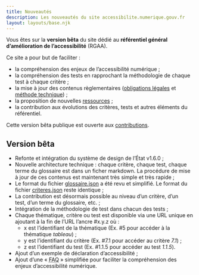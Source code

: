 ```yaml
---
title: Nouveautés
description: Les nouveautés du site accessibilite.numerique.gouv.fr
layout: layouts/base.njk
---
```


Vous êtes sur la **version bêta** du site dédié au **référentiel général d’amélioration de l’accessibilité** (RGAA).

Ce site a pour but de faciliter :
- la compréhension des enjeux de l’accessibilité numérique ;
- la compréhension des tests en rapprochant la méthodologie de chaque test à chaque critère ;
- la mise à jour des contenus règlementaires ([obligations légales](/obligations/) et [méthode technique](/methode/)) ;
- la proposition de nouvelles [ressources](/ressources/) ;
- la contribution aux évolutions des critères, tests et autres éléments du référentiel.

<div class="fr-callout fr-my-4w">
    <p class="fr-callout__text">
        Cette version bêta publique est ouverte aux <a href="/infos/contributions/">contributions</a>.
    </p>
</div>

## Version bêta

- Refonte et intégration du système de design de l’État v1.6.0 ;
- Nouvelle architecture technique : chaque critère, chaque test, chaque terme du glossaire est dans un ficher markdown. La procédure de mise à jour de ces contenus est maintenant très simple et très rapide ;
- Le format du fichier [glossaire.json](https://github.com/DISIC/accessibilite.numerique.gouv.fr/blob/main/RGAA/4.1/glossaire.json) a été revu et simplifié. Le format du fichier [criteres.json](https://github.com/DISIC/accessibilite.numerique.gouv.fr/blob/main/RGAA/4.1/criteres.json) reste identique ;
- La contribution est désormais possible au niveau d’un critère, d’un test, d’un terme du glossaire, etc. ;
- Intégration de la méthodologie de test dans chacun des tests ;
- Chaque thématique, critère ou test est disponible via une URL unique en ajoutant à la fin de l’URL l’ancre #x.y.z où :
    - x est l’identifiant de la thématique (Ex. #5 pour accéder à la thématique _tableau_) ;
    - y est l’identifiant du critère (Ex. #7.1 pour accéder au critère _7.1_) ;
    - z est l’identifiant du test (Ex. #1.1.5 pour accéder au test _1.1.5_).
- Ajout d’un exemple de déclaration d’accessibilité ;
- Ajout d’une « <abbr title="foire aux questions">FAQ</abbr> » simplifiée pour faciliter la compréhension des enjeux d’accessibilité numérique.



